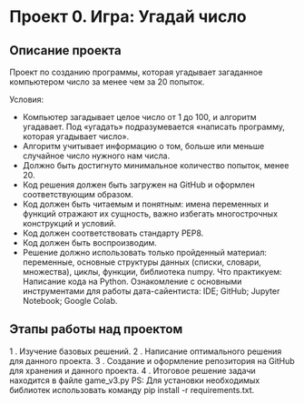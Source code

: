 # Проект 0. Игра: Угадай число

## Описание проекта
Проект по созданию программы, которая угадывает загаданное компьютером число за менее чем за 20 попыток.

Условия:
- Компьютер загадывает целое число от 1 до 100, и алгоритм угадавает. Под «угадать» подразумевается «написать программу, которая угадывает число».
- Алгоритм учитывает информацию о том, больше или меньше случайное число нужного нам числа.
- Должно быть достигнуто минимальное количество попыток, менее 20.
- Код решения должен быть загружен на GitHub и оформлен соответствующим образом.
- Код должен быть читаемым и понятным: имена переменных и функций отражают их сущность, важно избегать многострочных конструкций и условий.
- Код должен соответствовать стандарту PEP8.
- Код должен быть воспроизводим.
- Решение должно использовать только пройденный материал: переменные, основные структуры данных (списки, словари, множества), циклы, функции, библиотека numpy.
Что практикуем:
Написание кода на Python. Ознакомление с основными инструментами для работы дата-сайентиста: 
    IDE;
    GitHub;
    Jupyter Notebook;
    Google Colab.

## Этапы работы над проектом
1 . Изучение базовых решений.
2 . Написание оптимального решения для данного проекта.
3 . Создание и оформление репозитория на GitHub для хранения и данного проекта.
4 . Итоговое решение задачи находится в файле game_v3.py 
PS: Для установки необходимых библиотек использовать команду pip install -r requirements.txt.

